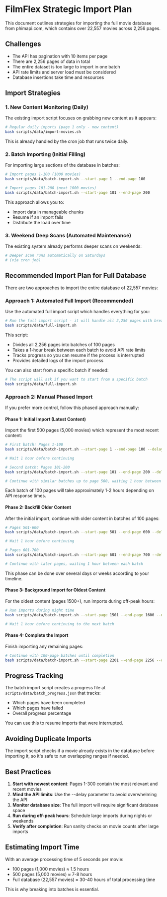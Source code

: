 # FilmFlex Strategic Import Plan

This document outlines strategies for importing the full movie database from phimapi.com, which contains over 22,557 movies across 2,256 pages.

## Challenges

- The API has pagination with 10 items per page
- There are 2,256 pages of data in total
- The entire dataset is too large to import in one batch
- API rate limits and server load must be considered
- Database insertions take time and resources

## Import Strategies

### 1. New Content Monitoring (Daily)

The existing import script focuses on grabbing new content as it appears:

```bash
# Regular daily imports (page 1 only - new content)
bash scripts/data/import-movies.sh
```

This is already handled by the cron job that runs twice daily.

### 2. Batch Importing (Initial Filling)

For importing large sections of the database in batches:

```bash
# Import pages 1-100 (1000 movies)
bash scripts/data/batch-import.sh --start-page 1 --end-page 100

# Import pages 101-200 (next 1000 movies)
bash scripts/data/batch-import.sh --start-page 101 --end-page 200
```

This approach allows you to:
- Import data in manageable chunks
- Resume if an import fails
- Distribute the load over time

### 3. Weekend Deep Scans (Automated Maintenance)

The existing system already performs deeper scans on weekends:

```bash
# Deeper scan runs automatically on Saturdays
# (via cron job)
```

## Recommended Import Plan for Full Database

There are two approaches to import the entire database of 22,557 movies:

### Approach 1: Automated Full Import (Recommended)

Use the automated full import script which handles everything for you:

```bash
# Run the full import script - it will handle all 2,256 pages with breaks
bash scripts/data/full-import.sh
```

This script:
- Divides all 2,256 pages into batches of 100 pages
- Takes a 1-hour break between each batch to avoid API rate limits
- Tracks progress so you can resume if the process is interrupted
- Provides detailed logs of the import process

You can also start from a specific batch if needed:

```bash
# The script will ask if you want to start from a specific batch
bash scripts/data/full-import.sh
```

### Approach 2: Manual Phased Import

If you prefer more control, follow this phased approach manually:

#### Phase 1: Initial Import (Latest Content)

Import the first 500 pages (5,000 movies) which represent the most recent content:

```bash
# First batch: Pages 1-100
bash scripts/data/batch-import.sh --start-page 1 --end-page 100 --delay 3

# Wait 1 hour before continuing

# Second batch: Pages 101-200
bash scripts/data/batch-import.sh --start-page 101 --end-page 200 --delay 3

# Continue with similar batches up to page 500, waiting 1 hour between each
```

Each batch of 100 pages will take approximately 1-2 hours depending on API response times.

#### Phase 2: Backfill Older Content

After the initial import, continue with older content in batches of 100 pages:

```bash
# Pages 501-600
bash scripts/data/batch-import.sh --start-page 501 --end-page 600 --delay 5

# Wait 1 hour before continuing

# Pages 601-700
bash scripts/data/batch-import.sh --start-page 601 --end-page 700 --delay 5

# Continue with later pages, waiting 1 hour between each batch
```

This phase can be done over several days or weeks according to your timeline.

#### Phase 3: Background Import for Oldest Content

For the oldest content (pages 1500+), run imports during off-peak hours:

```bash
# Run imports during night time
bash scripts/data/batch-import.sh --start-page 1501 --end-page 1600 --delay 8

# Wait 1 hour before continuing to the next batch
```

#### Phase 4: Complete the Import

Finish importing any remaining pages:

```bash
# Continue with 100-page batches until completion
bash scripts/data/batch-import.sh --start-page 2201 --end-page 2256 --delay 5
```

## Progress Tracking

The batch import script creates a progress file at `scripts/data/batch_progress.json` that tracks:
- Which pages have been completed
- Which pages have failed
- Overall progress percentage

You can use this to resume imports that were interrupted.

## Avoiding Duplicate Imports

The import script checks if a movie already exists in the database before importing it, so it's safe to run overlapping ranges if needed.

## Best Practices

1. **Start with newest content**: Pages 1-300 contain the most relevant and recent movies
2. **Mind the API limits**: Use the --delay parameter to avoid overwhelming the API
3. **Monitor database size**: The full import will require significant database space
4. **Run during off-peak hours**: Schedule large imports during nights or weekends
5. **Verify after completion**: Run sanity checks on movie counts after large imports

## Estimating Import Time

With an average processing time of 5 seconds per movie:
- 100 pages (1,000 movies) ≈ 1.5 hours
- 500 pages (5,000 movies) ≈ 7-8 hours
- Full database (22,557 movies) ≈ 30-40 hours of total processing time

This is why breaking into batches is essential.